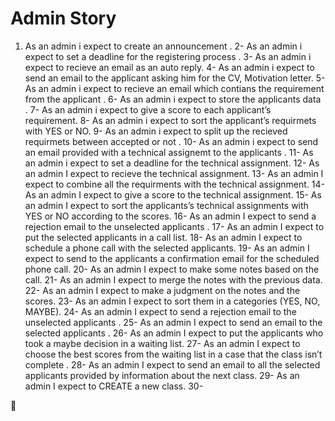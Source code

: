 # Admin Story 

1.	As an admin i expect to create an announcement .
2-	As an admin i expect to set a deadline for the registering process .
3-	As an admin i expect to recieve an email as an auto reply.
4-	As an admin i expect to send an email to the applicant asking him for the CV, Motivation letter.
5-	As an admin i expect to recieve an email which contians the requirement from the applicant .
6-	As an admin i expect to store the applicants data .
7-	As an admin i expect to give a score to each applicant’s requirement.
8-	As an admin i expect to sort the applicant’s requirmets with YES or NO.
9-	As an admin i expect to split up the recieved requirmets between accepted or not .
10-	 As an admin i expect to send an email provided with a technical  assignemt to the applicants .
11-	 As an admin i expect to set a deadline for the technical assignment.
12-	 As an admin I expect to recieve the technical assignment.
13-	 As an admin I expect to combine all the requirments with the technical assignment.
14-	 As an admin I expect to give a score to the technical assignment.
15-	 As an admin I expect to sort the applicants’s technical assignments with YES or NO according to the scores.
16-	 As an admin I expect to send a rejection email to the unselected applicants .
17-	 As an admin I expect to put the selected applicants in a call list.
18-	 As an admin I expect to schedule a phone call with the selected applicants.
19-	As an admin I expect to send to the applicants a confirmation email for the scheduled phone call.
20-	As an admin I expect to make some notes based on the call.
21-	As an admin I expect to merge the notes with the previous data.
22-	 As an admin I expect to make a judgment on the notes and the scores.
23-	 As an admin I expect to sort them in a categories (YES, NO, MAYBE).
24-	As an admin I expect to send a rejection email to the unselected applicants .
25-	As an admin I expect to send an email to the selected applicants .
26-	As an admin I expect to put the applicants who took a maybe decision in a waiting list.
27-	As an admin I expect to choose the best scores from the waiting list in a case that the class isn’t complete .
28-	 As an admin I expect to send an email to all the selected applicants provided by information about the next class.
29-	As an admin I expect to CREATE a new class.
30-	 

🌈 
